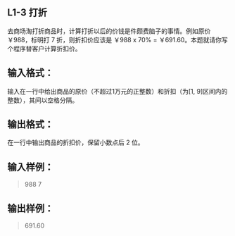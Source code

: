 ## L1-3 打折
去商场淘打折商品时，计算打折以后的价钱是件颇费脑子的事情。例如原价 ￥988，标明打 7 折，则折扣价应该是 ￥988 x 70% = ￥691.60。本题就请你写个程序替客户计算折扣价。

## 输入格式：
输入在一行中给出商品的原价（不超过1万元的正整数）和折扣（为[1, 9]区间内的整数），其间以空格分隔。

## 输出格式：
在一行中输出商品的折扣价，保留小数点后 2 位。

## 输入样例：
>988 7

      
    
## 输出样例：
>691.60
